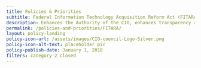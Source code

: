 ```yaml
---
title: Policies & Priorities
subtitle: Federal Information Technology Acquisition Reform Act (FITARA)
description: Enhances the Authority of the CIO, enhances transparency and improved risk management in IT Investments...etc.
permalink: /policies-and-priorities/FITARA/
layout: policy-landing
policy-icon-url: /assets/images/CIO-council-Logo-Silver.png
policy-icon-alt-text: placeholder pic
policy-publish-date: January 1, 2018
filters: category-2 closed
---
```

